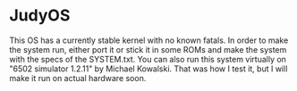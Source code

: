 # JudyOS
This OS has a currently stable kernel with no known fatals.
In order to make the system run, either port it or stick it in some ROMs and make the system with the specs of the SYSTEM.txt.
You can also run this system virtually on "6502 simulator 1.2.11" by Michael Kowalski.  That was how I test it, but I will make it run on actual hardware soon.
